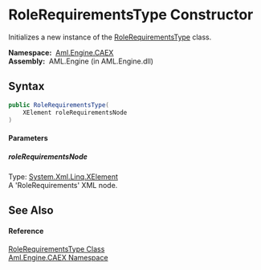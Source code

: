 RoleRequirementsType Constructor
================================
Initializes a new instance of the [RoleRequirementsType][1] class.

  **Namespace:**  [Aml.Engine.CAEX][2]  
  **Assembly:**  AML.Engine (in AML.Engine.dll)

Syntax
------

```csharp
public RoleRequirementsType(
	XElement roleRequirementsNode
)
```

#### Parameters

##### *roleRequirementsNode*
Type: [System.Xml.Linq.XElement][3]  
A 'RoleRequirements' XML node.


See Also
--------

#### Reference
[RoleRequirementsType Class][1]  
[Aml.Engine.CAEX Namespace][2]  

[1]: README.md
[2]: ../README.md
[3]: https://docs.microsoft.com/dotnet/api/system.xml.linq.xelement
[4]: https://www.automationml.org
[5]: ../../icons/logoShade.png